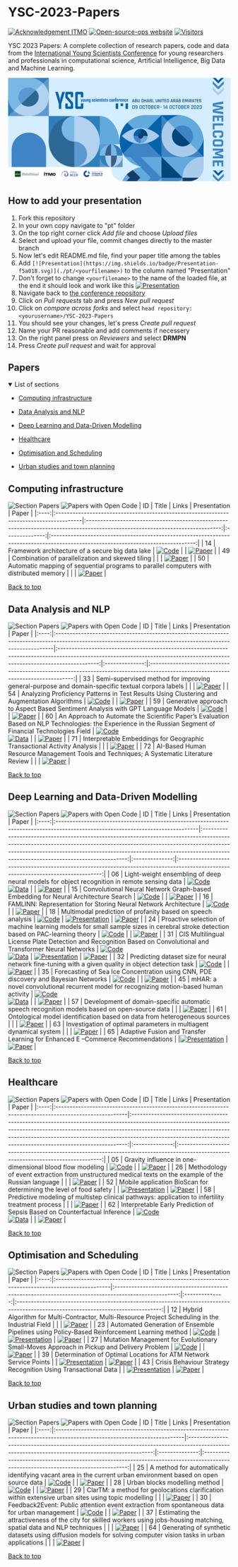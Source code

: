 # YSC-2023-Papers

[![Acknowledgement ITMO](https://github.com/aimclub/open-source-ops/blob/master/badges/ITMO_badge.svg)](https://itmo.ru/)
[![Open-source-ops website](https://github.com/aimclub/open-source-ops/blob/master/badges/open--source--ops-black.svg)](https://aimclub.github.io/open-source-ops/)
[![Visitors](https://api.visitorbadge.io/api/combined?path=https%3A%2F%2Fgithub.com%2Fitmo-ai%2FYSC-2023-Papers&countColor=%23263759&style=plastic)](https://visitorbadge.io/status?path=https%3A%2F%2Fgithub.com%2Fitmo-ai%2FYSC-2023-Papers)

YSC 2023 Papers: A complete collection of research papers, code and data from the [International Young Scientists Conference](https://ysc.actcognitive.org/) for young researchers and professionals in computational science, Artificial Intelligence, Big Data and Machine Learning.

[![logo image](./img/logo.jpg)](https://ysc.actcognitive.org/)

## How to add your presentation

1. Fork this repository
2. In your own copy navigate to "pt" folder
3. On the top right corner click *Add file* and choose *Upload files*
4. Select and upload your file, commit changes directly to the master branch
5. Now let's edit README.md file, find your paper title among the tables
6. Add `[![Presentation](https://img.shields.io/badge/Presentation-f5a018.svg)](./pt/<yourfilename>)` to the column named "Presentation"
7. Don't forget to change `<yourfilename>` to the name of the loaded file, at the end it should look and work like this [![Presentation](https://img.shields.io/badge/Presentation-f5a018.svg)](./pt/YSC_2023_Automated_Generation_of_Ensemble_Pipelines_using_Policy.pdf)
8. Navigate back to [the conference repository](https://github.com/itmo-ai/YSC-2023-Papers/tree/main)
9. Click on *Pull requests* tab and press *New pull request*
10. Click on *compare across forks* and select `head repository: <yourusername>/YSC-2023-Papers`
11. You should see your changes, let's press *Create pull request*
12. Name your PR reasonable and add comments if necessery
13. On the right panel press on *Reviewers* and select **DRMPN**
14. Press *Create pull request* and wait for approval

## Papers

<details open>
<summary>List of sections<a id="sections"></a></summary>

- [Computing infrastructure](#computing-infrastructure)

- [Data Analysis and NLP](#data-analysis-and-nlp)

- [Deep Learning and Data-Driven Modelling](#deep-learning-and-data-driven-modelling)

- [Healthcare](#healthcare)

- [Optimisation and Scheduling](#optimisation-and-scheduling)

- [Urban studies and town planning](#urban-studies-and-town-planning)

</details>

## Computing infrastructure

![Section Papers](https://img.shields.io/badge/Section%20Papers-3-42BA16) ![Papers with Open Code](https://img.shields.io/badge/Papers%20with%20Open%20Code-1-1D7FBF)
|  ID  | Title                                                                                  |                                                             Links                                                             |  Presentation  |                                                              Paper                                                                |
|:----:|:---------------------------------------------------------------------------------------|:-----------------------------------------------------------------------------------------------------------------------------:|:--------------:|:---------------------------------------------------------------------------------------------------------------------------------:|
|  14  | Framework architecture of a secure big data lake                                       | [![Code](https://img.shields.io/badge/Code-159957.svg)](https://github.com/IcyAltair/Pet-projects/tree/main/SDLAF_dashboards) |                | [![Paper](https://img.shields.io/badge/Elsevier-F46500.svg)](https://www.sciencedirect.com/science/article/pii/S1877050923019956) |
|  49  | Combination of parallelization and skewed tiling                                       |                                                                                                                               |                | [![Paper](https://img.shields.io/badge/Elsevier-F46500.svg)](https://www.sciencedirect.com/science/article/pii/S1877050923020148) |
|  50  | Automatic mapping of sequential programs to parallel computers with distributed memory |                                                                                                                               |                | [![Paper](https://img.shields.io/badge/Elsevier-F46500.svg)](https://www.sciencedirect.com/science/article/pii/S187705092302015X) |

[Back to top](#papers)

## Data Analysis and NLP

![Section Papers](https://img.shields.io/badge/Section%20Papers-6-42BA16) ![Papers with Open Code](https://img.shields.io/badge/Papers%20with%20Open%20Code-3-1D7FBF)
|  ID  | Title                                                                                                                                                      |                                                                                   Links                                                                                    |  Presentation  |                                                                Paper                                                              |
|:----:|:-----------------------------------------------------------------------------------------------------------------------------------------------------------|:--------------------------------------------------------------------------------------------------------------------------------------------------------------------------:|:--------------:|:---------------------------------------------------------------------------------------------------------------------------------:|
|  33  | Semi-supervised method for improving general-purpose and domain-specific textual corpora labels                                                            |                                                                                                                                                                            |                | [![Paper](https://img.shields.io/badge/Elsevier-F46500.svg)](https://www.sciencedirect.com/science/article/pii/S1877050923020082) |
|  54  | Analyzing Proficiency Patterns in Test Results Using Clustering and Augmentation Algorithms                                                                |                              [![Code](https://img.shields.io/badge/Code-159957.svg)](https://github.com/kdeviatiarova/PROCEDIA-YSC-APPTRUCAA)                              |                | [![Paper](https://img.shields.io/badge/Elsevier-F46500.svg)](https://www.sciencedirect.com/science/article/pii/S1877050923020173) |
|  59  | Generative approach to Aspect Based Sentiment Analysis with GPT Language Models                                                                            |                                        [![Code](https://img.shields.io/badge/Code-159957.svg)](https://github.com/stas1f1/gpt-aste)                                        |                | [![Paper](https://img.shields.io/badge/Elsevier-F46500.svg)](https://www.sciencedirect.com/science/article/pii/S1877050923020203) |
|  60  | An Approach to Automate the Scientific Paper’s Evaluation Based on NLP Technologies: the Experience in the Russian Segment of Financial Technologies Field | [![Code](https://img.shields.io/badge/Code-159957.svg)](https://shorturl.at/fzEG7)<br />[![Data](https://img.shields.io/badge/Data-20BEFF.svg)](https://shorturl.at/lovxA) |                | [![Paper](https://img.shields.io/badge/Elsevier-F46500.svg)](https://www.sciencedirect.com/science/article/pii/S1877050923020215) |
|  71  | Interpretable Embeddings for Geographic Transactional Activity Analysis                                                                                    |                                                                                                                                                                            |                | [![Paper](https://img.shields.io/badge/Elsevier-F46500.svg)](https://www.sciencedirect.com/science/article/pii/S1877050923020288) |
|  72  | AI-Based Human Resource Management Tools and Techniques; A Systematic Literature Review                                                                    |                                                                                                                                                                            |                | [![Paper](https://img.shields.io/badge/Elsevier-F46500.svg)](https://www.sciencedirect.com/science/article/pii/S187705092302029X) |

[Back to top](#papers)

## Deep Learning and Data-Driven Modelling

![Section Papers](https://img.shields.io/badge/Section%20Papers-13-42BA16) ![Papers with Open Code](https://img.shields.io/badge/Papers%20with%20Open%20Code-9-1D7FBF)
|  ID  | Title                                                                                                                           |                                                                                                                                             Links                                                                                                                                             |  Presentation  |                                                                Paper                                                              |
|:----:|:--------------------------------------------------------------------------------------------------------------------------------|:---------------------------------------------------------------------------------------------------------------------------------------------------------------------------------------------------------------------------------------------------------------------------------------------:|:--------------:|:---------------------------------------------------------------------------------------------------------------------------------:|
|  06  | Light-weight ensembling of deep neural models for object recognition in remote sensing data                                     |                               [![Code](https://img.shields.io/badge/Code-159957.svg)](https://github.com/ITMO-NSS-team/LightObjRecEnsembler)<br />[![Data](https://img.shields.io/badge/Data-20BEFF.svg)](https://github.com/chaozhong2010/VHR-10_dataset_coco)                               |                | [![Paper](https://img.shields.io/badge/Elsevier-F46500.svg)](https://www.sciencedirect.com/science/article/pii/S1877050923019932) |
|  15  | Convolutional Neural Network Graph-based Embedding for Neural Architecture Search                                               |                                                                                           [![Code](https://img.shields.io/badge/Code-159957.svg)](https://github.com/Turukmokto/GraphEmbedding-dev)                                                                                           |                | [![Paper](https://img.shields.io/badge/Elsevier-F46500.svg)](https://www.sciencedirect.com/science/article/pii/S1877050923019968) |
|  16  | FAMLINN: Representation for Storing Neural Network Architecture                                                                 |                                                                                                [![Code](https://img.shields.io/badge/Code-159957.svg)](https://github.com/IvanMaslov/famlinn)                                                                                                 |                | [![Paper](https://img.shields.io/badge/Elsevier-F46500.svg)](https://www.sciencedirect.com/science/article/pii/S187705092301997X) |
|  18  | Multimodal prediction of profanity based on speech analysis                                                                     |                                                                                          [![Code](https://img.shields.io/badge/Code-159957.svg)](https://github.com/expertspec/profanity-predictor)                                                                                           | [![Presentation](https://img.shields.io/badge/Presentation-f5a018.svg)](./pt/YSC_2023_Multimodal_prediction_of_profanity_based_on_speech_analysis.pdf) | [![Paper](https://img.shields.io/badge/Elsevier-F46500.svg)](https://www.sciencedirect.com/science/article/pii/S1877050923019981) |
|  24  | Proactive selection of machine learning models for small sample sizes in cerebral stroke detection based on PAC-learning theory |                                                                                     [![Code](https://img.shields.io/badge/Code-159957.svg)](https://github.com/Anna-Pinewood/Ischemic_Stroke_Prediction)                                                                                      |                | [![Paper](https://img.shields.io/badge/Elsevier-F46500.svg)](https://www.sciencedirect.com/science/article/pii/S1877050923020008) |
|  31  | CIS Multilingual License Plate Detection and Recognition Based on Convolutional and Transformer Neural Networks                 |                                                        [![Code](https://img.shields.io/badge/Code-159957.svg)](https://github.com/CaptainFest/LP_CIS)<br />[![Data](https://img.shields.io/badge/Data-20BEFF.svg)](https://github.com/ria-com/nomeroff-net)                                   | [![Presentation](https://img.shields.io/badge/Presentation-f5a018.svg)](./pt/YSC_31.pdf) | [![Paper](https://img.shields.io/badge/Elsevier-F46500.svg)](https://www.sciencedirect.com/science/article/pii/S1877050923020069) |
|  32  | Predicting dataset size for neural network fine-tuning with a given quality in object detection task                            |                                                                                       [![Code](https://img.shields.io/badge/Code-159957.svg)](https://github.com/phoenix-1202/Predicting-dataset-size)                                                                                        |                | [![Paper](https://img.shields.io/badge/Elsevier-F46500.svg)](https://www.sciencedirect.com/science/article/pii/S1877050923020070) |
|  35  | Forecasting of Sea Ice Concentration using CNN, PDE discovery and Bayesian Networks                                             |                                                                                 [![Code](https://img.shields.io/badge/Code-159957.svg)](https://github.com/ITMO-NSS-team/ice-concentration-prediction-paper)                                                                                  |                | [![Paper](https://img.shields.io/badge/Elsevier-F46500.svg)](https://www.sciencedirect.com/science/article/pii/S1877050923020094) |
|  45  | mHAR: a novel convolutional recurrent model for recognizing motion-based human activity                                         | [![Code](https://img.shields.io/badge/Code-159957.svg)](https://github.com/prabhatkumar13/mHAR-a-novel-convolutional-recurrent-model-for-recognizing-motion-based-human-activity)<br />[![Data](https://img.shields.io/badge/Data-20BEFF.svg)](https://www.cis.fordham.edu/wisdm/dataset.php) |                | [![Paper](https://img.shields.io/badge/Elsevier-F46500.svg)](https://www.sciencedirect.com/science/article/pii/S1877050923020136) |
|  57  | Development of domain-specific automatic speech recognition models based on open-source data                                    |                                                                                                                                                                                                                                                                                               |                | [![Paper](https://img.shields.io/badge/Elsevier-F46500.svg)](https://www.sciencedirect.com/science/article/pii/S1877050923020185) |
|  61  | Ontological model identification based on data from heterogeneous sources                                                       |                                                                                                                                                                                                                                                                                               |                | [![Paper](https://img.shields.io/badge/Elsevier-F46500.svg)](https://www.sciencedirect.com/science/article/pii/S1877050923020227) |
|  63  | Investigation of optimal parameters in multiagent dynamical system                                                              |                                                                                                                                                                                                                                                                                               |                | [![Paper](https://img.shields.io/badge/Elsevier-F46500.svg)](https://www.sciencedirect.com/science/article/pii/S1877050923020240) |
|  65  | Adaptive Fusion and Transfer Learning for Enhanced E –Commerce Recommendations                                                  |                                                                                                                                                                                                                                                                                               |[![Presentation](https://img.shields.io/badge/Presentation-f5a018.svg)](./pt/YSC_65.pdf) | [![Paper](https://img.shields.io/badge/Elsevier-F46500.svg)](https://www.sciencedirect.com/science/article/pii/S1877050923020276) |

[Back to top](#papers)

## Healthcare

![Section Papers](https://img.shields.io/badge/Section%20Papers-5-42BA16) ![Papers with Open Code](https://img.shields.io/badge/Papers%20with%20Open%20Code-2-1D7FBF)
|  ID  | Title                                                                                                  |                                                                                                                                                         Links                                                                                                                                                          |  Presentation  |                                                                Paper                                                              |
|:----:|:-------------------------------------------------------------------------------------------------------|:----------------------------------------------------------------------------------------------------------------------------------------------------------------------------------------------------------------------------------------------------------------------------------------------------------------------:|:--------------:|:---------------------------------------------------------------------------------------------------------------------------------:|
|  05  | Gravity influence in one-dimensional blood flow modeling                                               |                                                                                                   [![Code](https://img.shields.io/badge/Code-159957.svg)](https://github.com/ITMO-MMRM-lab/Complex_bloodflow_model)                                                                                                    |                | [![Paper](https://img.shields.io/badge/Elsevier-F46500.svg)](https://www.sciencedirect.com/science/article/pii/S1877050923019920) |
|  26  | Methodology of event extraction from unstructured medical texts on the example of the Russian language |                                                                                                                                                                                                                                                                                                                        |                | [![Paper](https://img.shields.io/badge/Elsevier-F46500.svg)](https://www.sciencedirect.com/science/article/pii/S187705092302001X) |
|  52  | Mobile application BioScan for determining the level of food safety                                    |                                                                                                                                                                                                                                                                                                                        | [![Presentation](https://img.shields.io/badge/Presentation-f5a018.svg)](./pt/YSC_52.pdf) | [![Paper](https://img.shields.io/badge/Elsevier-F46500.svg)](https://www.sciencedirect.com/science/article/pii/S1877050923020161) |
|  58  | Predictive modeling of multistep clinical pathways: application to infertility treatment process       |                                                                                                                                                                                                                                                                                                                        |                | [![Paper](https://img.shields.io/badge/Elsevier-F46500.svg)](https://www.sciencedirect.com/science/article/pii/S1877050923020197) |
|  62  | Interpretable Early Prediction of Sepsis Based on Counterfactual Inference                             | [![Code](https://img.shields.io/badge/Code-159957.svg)](https://colab.research.google.com/drive/18cpFuWNliXGtONulvjGD60YF30CiOARl?usp=sharing)<br />[![Data](https://img.shields.io/badge/Data-20BEFF.svg)](https://huggingface.co/datasets/Erick-UM/Sepsis_counterfacual_inference/blob/main/nomiss_tar_train_df.csv) |                | [![Paper](https://img.shields.io/badge/Elsevier-F46500.svg)](https://www.sciencedirect.com/science/article/pii/S1877050923020239) |

[Back to top](#papers)

## Optimisation and Scheduling

![Section Papers](https://img.shields.io/badge/Section%20Papers-5-42BA16) ![Papers with Open Code](https://img.shields.io/badge/Papers%20with%20Open%20Code-1-1D7FBF)
|  ID  | Title                                                                                            |                                                Links                                                 |  Presentation  |                                                                Paper                                                              |
|:----:|:-------------------------------------------------------------------------------------------------|:----------------------------------------------------------------------------------------------------:|:--------------:|:---------------------------------------------------------------------------------------------------------------------------------:|
|  12  | Hybrid Algorithm for Multi-Contractor, Multi-Resource Project Scheduling in the Industrial Field |                                                                                                      |                | [![Paper](https://img.shields.io/badge/Elsevier-F46500.svg)](https://www.sciencedirect.com/science/article/pii/S1877050923019944) |
|  23  | Automated Generation of Ensemble Pipelines using Policy-Based Reinforcement Learning method      | [![Code](https://img.shields.io/badge/Code-159957.svg)](https://github.com/aimclub/FEDOT/tree/rlopt/fedot/rl) | [![Presentation](https://img.shields.io/badge/Presentation-f5a018.svg)](./pt/YSC_2023_Automated_Generation_of_Ensemble_Pipelines_using_Policy.pdf) | [![Paper](https://img.shields.io/badge/Elsevier-F46500.svg)](https://www.sciencedirect.com/science/article/pii/S1877050923019993) |
|  27  | Mutation Management for Evolutionary Small-Moves Approach in Pickup and Delivery Problem         | [![Code](https://img.shields.io/badge/Code-159957.svg)](https://github.com/xeniabaturina/pdp_python) |                | [![Paper](https://img.shields.io/badge/Elsevier-F46500.svg)](https://www.sciencedirect.com/science/article/pii/S1877050923020021) |
|  39  | Determination of Optimal Locations for ATM Network Service Points                                |                                                                                                      | [![Presentation](https://img.shields.io/badge/Presentation-f5a018.svg)](./pt/YSC_39.pdf) | [![Paper](https://img.shields.io/badge/Elsevier-F46500.svg)](https://www.sciencedirect.com/science/article/pii/S1877050923020112) |
|  43  | Crisis Behaviour Strategy Recognition Using Transactional Data                                   |                                                                                                      | [![Presentation](https://img.shields.io/badge/Presentation-f5a018.svg)](./pt/YSC_2023_Crisis_Behaviour_Strategy_Recognition_Using_Transactional_Data.pdf) | [![Paper](https://img.shields.io/badge/Elsevier-F46500.svg)](https://www.sciencedirect.com/science/article/pii/S1877050923020124) |

[Back to top](#papers)

## Urban studies and town planning

![Section Papers](https://img.shields.io/badge/Section%20Papers-6-42BA16) ![Papers with Open Code](https://img.shields.io/badge/Papers%20with%20Open%20Code-3-1D7FBF)
|  ID  | Title                                                                                                                      |                                                                      Links                                                                      |  Presentation  |                                                                Paper                                                              |
|:----:|:---------------------------------------------------------------------------------------------------------------------------|:-----------------------------------------------------------------------------------------------------------------------------------------------:|:--------------:|:---------------------------------------------------------------------------------------------------------------------------------:|
|  25  | A method for automatically identifying vacant area in the current urban environment based on open source data              |                          [![Code](https://img.shields.io/badge/Code-159957.svg)](https://github.com/Mvin8/vacant_land)                          |                | [![Paper](https://img.shields.io/badge/Elsevier-F46500.svg)](https://www.sciencedirect.com/science/article/pii/S1877050923020306) |
|  28  | Urban blocks modelling method                                                                                              | [![Code](https://img.shields.io/badge/Code-159957.svg)](https://github.com/iduprojects/masterplanning/tree/main/masterplan_tools/method/blocks) |                | [![Paper](https://img.shields.io/badge/Elsevier-F46500.svg)](https://www.sciencedirect.com/science/article/pii/S1877050923020033) |
|  29  | ClarTM: a method for geolocations clarification within extensive urban sites using topic modelling                         |                                                                                                                                                 |                | [![Paper](https://img.shields.io/badge/Elsevier-F46500.svg)](https://www.sciencedirect.com/science/article/pii/S1877050923020045) |
|  30  | Feedback2Event: Public attention event extraction from spontaneous data for urban management                               |     [![Code](https://img.shields.io/badge/Code-159957.svg)](https://github.com/Text-Analytics/SOIKA/tree/ysc_conference_code/ysc_examples)      |                | [![Paper](https://img.shields.io/badge/Elsevier-F46500.svg)](https://www.sciencedirect.com/science/article/pii/S1877050923020057) |
|  37  | Estimating the attractiveness of the city for skilled workers using jobs-housing matching, spatial data and NLP techniques |                                                                                                                                                 |                | [![Paper](https://img.shields.io/badge/Elsevier-F46500.svg)](https://www.sciencedirect.com/science/article/pii/S1877050923020100) |
|  64  | Generating of synthetic datasets using diffusion models for solving computer vision tasks in urban applications            |                                                                                                                                                 |                | [![Paper](https://img.shields.io/badge/Elsevier-F46500.svg)](https://www.sciencedirect.com/science/article/pii/S1877050923020264) |

[Back to top](#papers)
